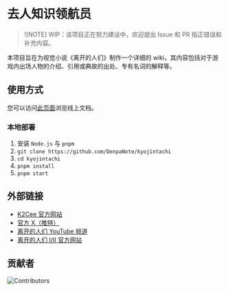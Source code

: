 # 去人知识领航员

> ![NOTE]
> WIP：该项目正在努力建设中，欢迎提出 Issue 和 PR 指正错误和补充内容。

本项目旨在为视觉小说《离开的人们》制作一个详细的 wiki，其内容包括对于游戏内出场人物的介绍、引用或典故的出处、专有名词的解释等。

## 使用方式

您可以访问[此页面](https://denpanote.moe/kjojintachi/)浏览线上文档。

### 本地部署

1. 安装 `Node.js` 与 `pnpm`
2. `git clone https://github.com/DenpaNote/kyojintachi`
3. `cd kyojintachi`
4. `pnpm install`
5. `pnpm start`

## 外部链接

- [K2Cee 官方网站](http://k2cee.com/)
- [官方 X（推特）](https://x.com/kyojintachi)
- [离开的人们 YouTube 频道](https://www.youtube.com/channel/UCirKaOCFxZmwpbjc5GD2eBQ)
- [离开的人们 Ⅰ/Ⅱ 官方网站](http://kyojintachi.k2cee.com/)

## 贡献者

![Contributors](https://contrib.rocks/image?repo=DenpaNote/kyojintachi)
